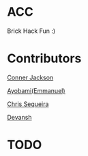 # ACC
Brick Hack Fun :)

# Contributors

[Conner Jackson](https://github.com/BootSkiing)

[Ayobami(Emmanuel)](https://github.com/emmaunel)


[Chris Sequeira](https://github.com/cas8903)

[Devansh](https://github.com/dl1683)


# TODO 